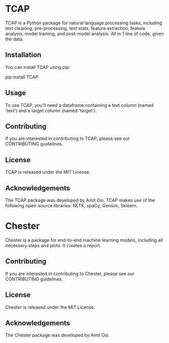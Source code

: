 # TCAP
TCAP is a Python package for natural language processing tasks, including text cleaning, pre-processing, text stats, feature extraction, feature analysis, model training, and post-model analysis. All in 1 line of code, given the data.

## Installation
You can install TCAP using pip:

pip install TCAP


## Usage
To use TCAP, you'll need a dataframe containing a text column (named 'text') and a target column (named 'target').

## Contributing
If you are interested in contributing to TCAP, please see our CONTRIBUTING guidelines.

## License
TCAP is released under the MIT License.

## Acknowledgements
The TCAP package was developed by Amit Osi. TCAP makes use of the following open-source libraries: NLTK, spaCy, Gensim, Sklearn.
# Chester
Chester is a package for end-to-end machine learning models, including all necessary steps and plots. It creates a report.

## Contributing
If you are interested in contributing to Chester, please see our CONTRIBUTING guidelines.

## License
Chester is released under the MIT License.

## Acknowledgements
The Chester package was developed by Amit Osi.
